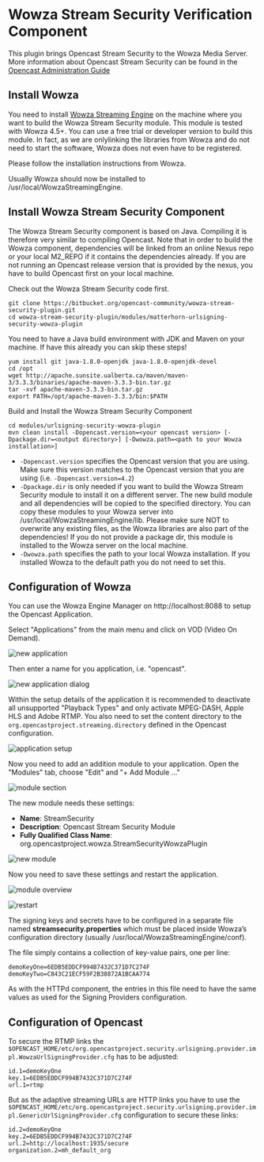 # Wowza Stream Security Verification Component

This plugin brings Opencast Stream Security to the Wowza Media Server. More information about Opencast Stream Security can be found in the [Opencast Administration Guide](http://docs.opencast.org/develop/admin/)

## Install Wowza
You need to install [Wowza Streaming Engine](https://www.wowza.com/pricing/installer) on the machine where you want to build the Wowza Stream Security module. This module is tested with Wowza 4.5+. You can use a free trial or developer version to build this module. In fact, as we are onlylinking the libraries from Wowza and do not need to start the software, Wowza does not even have to be registered.

Please follow the installation instructions from Wowza.

Usually Wowza should now be installed to /usr/local/WowzaStreamingEngine.

## Install Wowza Stream Security Component
The Wowza Stream Security component is based on Java. Compiling it is therefore very similar to compiling Opencast. Note that in order to build the Wowza component, dependencies will be linked from an online Nexus repo or your local M2_REPO if it contains the dependencies already. If you are not running an Opencast release version that is provided by the nexus, you have to build Opencast first on your local machine.

Check out the Wowza Stream Security code first. 

    git clone https://bitbucket.org/opencast-community/wowza-stream-security-plugin.git
    cd wowza-stream-security-plugin/modules/matterhorn-urlsigning-security-wowza-plugin

You need to have a Java build environment with JDK and Maven on your machine. If have this already you can skip these steps!

    yum install git java-1.8.0-openjdk java-1.8.0-openjdk-devel
    cd /opt
    wget http://apache.sunsite.ualberta.ca/maven/maven-3/3.3.3/binaries/apache-maven-3.3.3-bin.tar.gz
    tar -xvf apache-maven-3.3.3-bin.tar.gz
    export PATH=/opt/apache-maven-3.3.3/bin:$PATH

Build and Install the Wowza Stream Security Component

    cd modules/urlsigning-security-wowza-plugin
    mvn clean install -Dopencast.version=<your opencast version> [-Dpackage.dir=<output directory>] [-Dwowza.path=<path to your Wowza installation>]

* `-Dopencast.version` specifies the Opencast version that you are using. Make sure this version matches to the Opencast version that you are using (i.e. `-Dopencast.version=4.2`)
* `-Dpackage.dir` is only needed if you want to build the Wowza Stream Security module to install it on a different server. The new build module and all dependencies will be copied to the specified directory. You can copy these modules to your Wowza server into /usr/local/WowzaStreamingEngine/lib. Please make sure NOT to overwrite any existing files, as the Wowza libraries are also part of the dependencies! If you do not provide a package dir, this module is installed to the Wowza server on the local machine.
* `-Dwowza.path` specifies the path to your local Wowza installation. If you installed Wowza to the default path you do not need to set this.

## Configuration of Wowza
You can use the Wowza Engine Manager on http://localhost:8088 to setup the Opencast Application.

Select "Applications" from the main menu and click on VOD (Video On Demand).

![new application](/img/add_application.png)

Then enter a name for you application, i.e. "opencast".

![new application dialog](/img/add_application2.png)

Within the setup details of the application it is recommended to deactivate all unsupported "Playback Types" and only activate MPEG-DASH, Apple HLS and Adobe RTMP.
You also need to set the content directory to the `org.opencastproject.streaming.directory` defined in the Opencast configuration.

![application setup](/img/application_details.png)

Now you need to add an addition module to your application. Open the "Modules" tab, choose "Edit" and "+ Add Module ..." 

![module section](/img/application_modules.png)

The new module needs these settings:

* **Name**: StreamSecurity
* **Description**: Opencast Stream Security Module
* **Fully Qualified Class Name**: org.opencastproject.wowza.StreamSecurityWowzaPlugin

![new module](/img/application_modules_new.png)

Now you need to save these settings and restart the application.

![module overview](/img/application_modules_edit.png)

![restart](/img/restart.png)



The signing keys and secrets have to be configured in a separate file named **streamsecurity.properties** which must be placed inside Wowza’s configuration directory (usually /usr/local/WowzaStreamingEngine/conf). 

The file simply contains a collection of key-value pairs, one per line:

    demoKeyOne=6EDB5EDDCF994B7432C371D7C274F
    demoKeyTwo=C843C21ECF59F2B38872A1BCAA774

As with the HTTPd component, the entries in this file need to have the same values as used for the Signing Providers configuration.

## Configuration of Opencast

To secure the RTMP links the `$OPENCAST_HOME/etc/org.opencastproject.security.urlsigning.provider.impl.WowzaUrlSigningProvider.cfg` has to be adjusted:

    id.1=demoKeyOne
    key.1=6EDB5EDDCF994B7432C371D7C274F
    url.1=rtmp


But as the adaptive streaming URLs are HTTP links you have to use the `$OPENCAST_HOME/etc/org.opencastproject.security.urlsigning.provider.impl.GenericUrlSigningProvider.cfg` configuration to secure these links:

    id.2=demoKeyOne
    key.2=6EDB5EDDCF994B7432C371D7C274F
    url.2=http://localhost:1935/secure
    organization.2=mh_default_org

